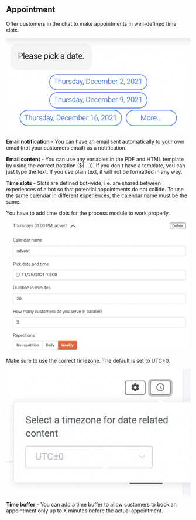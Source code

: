## Appointment

Offer customers in the chat to make appointments in well-defined time slots.

![appointment_demo](appointment_demo.png)

**Email notification** - You can have an email sent automatically to your own email (not your customers email) as a notification.

**Email content** - You can use any variables in the PDF and HTML template by using the correct notation (${...}). If you don't have a template, you can just type the text. If you use plain text, it will not be formatted in any way.

**Time slots** - Slots are defined bot-wide, i.e. are shared between experiences of a bot so that potential appointments do not collide. To use the same calendar in different experiences, the calendar name must be the same.

You have to add time slots for the process module to work properly.

![appointment_calender_demo](appointment_calender_demo.png)

Make sure to use the correct timezone. The default is set to UTC±0.

![appointment_scheduler_timezone_demo](appointment_scheduler_timezone.png)


**Time buffer** - You can add a time buffer to allow customers to book an appointment only up to X minutes before the actual appointment.
